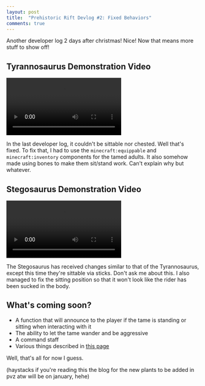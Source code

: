 ```yaml
---
layout: post
title:  "Prehistoric Rift Devlog #2: Fixed Behaviors"
comments: true
---
```


Another developer log 2 days after christmas! Nice! Now that means more stuff to show off!

## Tyrannosaurus Demonstration Video
<video>
  <source src="{{ site.baseurl }}/images/devlog 2/tyranno vid demo.mp4" type="video/mp4">
</video>

In the last developer log, it couldn't be sittable nor chested. Well that's fixed. To fix that, I had to use the `minecraft:equippable` and `minecraft:inventory` components for the tamed adults. It also somehow made using bones to make them sit/stand work. Can't explain why but whatever.

## Stegosaurus Demonstration Video
<video>
  <source src="{{ site.baseurl }}/images/devlog 2/stego vid demo.mp4" type="video/mp4">
</video>

The Stegosaurus has received changes similar to that of the Tyrannosaurus, except this time they're sittable via sticks. Don't ask me about this. I also managed to fix the sitting position so that it won't look like the rider has been sucked in the body.

## What's coming soon?
* A function that will announce to the player if the tame is standing or sitting when interacting with it
* The ability to let the tame wander and be aggressive
* A command staff
* Various things described in [this page](https://github.com/ANightDazingZoroark/Prehistoric-Rift-Addon/wiki/Patch-Notes)

Well, that's all for now I guess. 


(haystacks if you're reading this the blog for the new plants to be added in pvz atw will be on january, hehe)